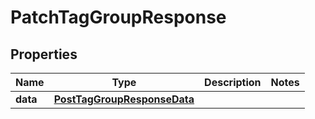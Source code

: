 # PatchTagGroupResponse

## Properties
Name | Type | Description | Notes
------------ | ------------- | ------------- | -------------
**data** | [**PostTagGroupResponseData**](PostTagGroupResponseData.md) |  | 
